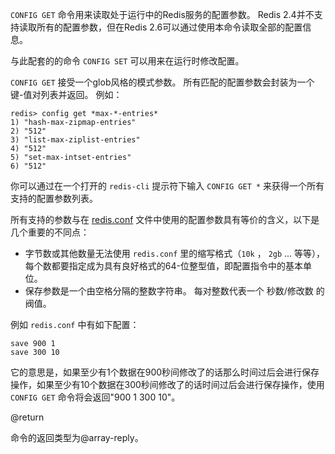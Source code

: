`CONFIG GET` 命令用来读取处于运行中的Redis服务的配置参数。
Redis 2.4并不支持读取所有的配置参数，但在Redis 2.6可以通过使用本命令读取全部的配置信息。

与此配套的的命令 `CONFIG SET` 可以用来在运行时修改配置。

`CONFIG GET` 接受一个glob风格的模式参数。
所有匹配的配置参数会封装为一个键-值对列表并返回。
例如：

```
redis> config get *max-*-entries*
1) "hash-max-zipmap-entries"
2) "512"
3) "list-max-ziplist-entries"
4) "512"
5) "set-max-intset-entries"
6) "512"
```

你可以通过在一个打开的 `redis-cli` 提示符下输入 `CONFIG GET *` 来获得一个所有支持的配置参数列表。

所有支持的参数与在 [redis.conf][hgcarr22rc] 文件中使用的配置参数具有等价的含义，以下是几个重要的不同点：

[hgcarr22rc]: http://github.com/antirez/redis/raw/2.8/redis.conf

* 字节数或其他数量无法使用 `redis.conf` 里的缩写格式（`10k` ， `2gb` ... 等等），每个数都要指定成为具有良好格式的64-位整型值，即配置指令中的基本单位。
* 保存参数是一个由空格分隔的整数字符串。
  每对整数代表一个 秒数/修改数 的阀值。

例如 `redis.conf` 中有如下配置：

```
save 900 1
save 300 10
```

它的意思是，如果至少有1个数据在900秒间修改了的话那么时间过后会进行保存操作，如果至少有10个数据在300秒间修改了的话时间过后会进行保存操作，使用 `CONFIG GET` 命令将会返回"900 1 300 10"。

@return

命令的返回类型为@array-reply。
